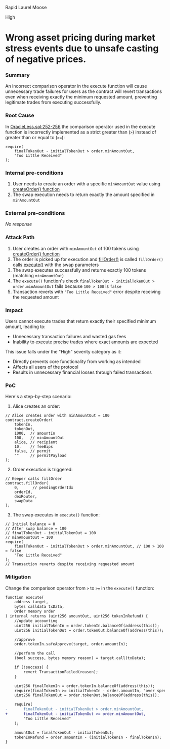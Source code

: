 Rapid Laurel Moose

High

# Wrong asset pricing during market stress events due to unsafe casting of negative prices.

### Summary

An incorrect comparison operator in the execute function will cause unnecessary trade failures for users as the contract will revert transactions even when receiving exactly the minimum requested amount, preventing legitimate trades from executing successfully.

### Root Cause

In [OracleLess.sol:252-256](https://github.com/sherlock-audit/2024-11-oku/blob/ee3f781a73d65e33fb452c9a44eb1337c5cfdbd6/oku-custom-order-types/contracts/automatedTrigger/OracleLess.sol#L250-L253) the comparison operator used in the execute function is incorrectly implemented as a strict greater than (`>`) instead of greater than or equal to (`>=`):
```solidity
require(
    finalTokenOut - initialTokenOut > order.minAmountOut,
    "Too Little Received"
);
```

### Internal pre-conditions

1. User needs to create an order with a specific `minAmountOut` value using [createOrder() function](https://github.com/sherlock-audit/2024-11-oku/blob/ee3f781a73d65e33fb452c9a44eb1337c5cfdbd6/oku-custom-order-types/contracts/automatedTrigger/OracleLess.sol#L38-L67)
2. The swap execution needs to return exactly the amount specified in `minAmountOut`

### External pre-conditions

_No response_

### Attack Path

1. User creates an order with `minAmountOut` of 100 tokens using [createOrder() function](https://github.com/sherlock-audit/2024-11-oku/blob/ee3f781a73d65e33fb452c9a44eb1337c5cfdbd6/oku-custom-order-types/contracts/automatedTrigger/OracleLess.sol#L38-L67)
2. The order is picked up for execution and [fillOrder()](https://github.com/sherlock-audit/2024-11-oku/blob/ee3f781a73d65e33fb452c9a44eb1337c5cfdbd6/oku-custom-order-types/contracts/automatedTrigger/OracleLess.sol#L103-L148) is called
`fillOrder()` calls [execute()](https://github.com/sherlock-audit/2024-11-oku/blob/ee3f781a73d65e33fb452c9a44eb1337c5cfdbd6/oku-custom-order-types/contracts/automatedTrigger/OracleLess.sol#L227-L257) with the swap parameters
3. The swap executes successfully and returns exactly 100 tokens (matching `minAmountOut`)
4. The `execute()` function's check `finalTokenOut - initialTokenOut > order.minAmountOut` fails because `100 > 100` is `false`
5. Transaction reverts with `"Too Little Received"` error despite receiving the requested amount

### Impact

Users cannot execute trades that return exactly their specified minimum amount, leading to:
- Unnecessary transaction failures and wasted gas fees
- Inability to execute precise trades where exact amounts are expected

This issue falls under the "High" severity category as it:
- Directly prevents core functionality from working as intended
- Affects all users of the protocol
- Results in unnecessary financial losses through failed transactions

### PoC

Here's a step-by-step scenario:
1. Alice creates an order:
```solidity
// Alice creates order with minAmountOut = 100
contract.createOrder(
    tokenIn,
    tokenOut,
    1000,  // amountIn
    100,   // minAmountOut
    alice, // recipient
    10,    // feeBips
    false, // permit
    ""     // permitPayload
);
```
2. Order execution is triggered:
```solidity
// Keeper calls fillOrder
contract.fillOrder(
    0,      // pendingOrderIdx
    orderId,
    dexRouter,
    swapData
);
```
3. The swap executes in `execute()` function:
```solidity
// Initial balance = 0
// After swap balance = 100
// finalTokenOut - initialTokenOut = 100
// minAmountOut = 100
require(
    finalTokenOut - initialTokenOut > order.minAmountOut, // 100 > 100 = false
    "Too Little Received"
);
// Transaction reverts despite receiving requested amount
```

### Mitigation

Change the comparison operator from `>` to `>=` in the `execute()` function:

```diff
function execute(
    address target,
    bytes calldata txData,
    Order memory order
) internal returns (uint256 amountOut, uint256 tokenInRefund) {
    //update accounting
    uint256 initialTokenIn = order.tokenIn.balanceOf(address(this));
    uint256 initialTokenOut = order.tokenOut.balanceOf(address(this));

    //approve
    order.tokenIn.safeApprove(target, order.amountIn);

    //perform the call
    (bool success, bytes memory reason) = target.call(txData);

    if (!success) {
        revert TransactionFailed(reason);
    }

    uint256 finalTokenIn = order.tokenIn.balanceOf(address(this));
    require(finalTokenIn >= initialTokenIn - order.amountIn, "over spend");
    uint256 finalTokenOut = order.tokenOut.balanceOf(address(this));

    require(
-       finalTokenOut - initialTokenOut > order.minAmountOut,
+       finalTokenOut - initialTokenOut >= order.minAmountOut,
        "Too Little Received"
    );

    amountOut = finalTokenOut - initialTokenOut;
    tokenInRefund = order.amountIn - (initialTokenIn - finalTokenIn);
}
```
